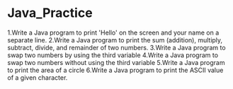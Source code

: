 # Java_Practice
1.Write a Java program to print 'Hello' on the screen and your name on a separate line.
2.Write a Java program to print the sum (addition), multiply, subtract, divide, and remainder of two numbers.
3.Write a Java program to swap two numbers by using the third variable
4.Write a Java program to swap two numbers without using the third variable
5.Write a Java program to print the area of a circle
6.Write a Java program to print the ASCII value of a given character.

